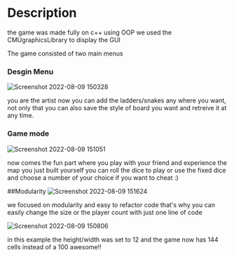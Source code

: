 # Description
the game was made fully on c++ using OOP
we used the CMUgraphicsLibrary to display the GUI

The game consisted of two main menus

### Desgin Menu
![Screenshot 2022-08-09 150328](https://user-images.githubusercontent.com/102177769/183655389-dc2ff0b6-2dc9-4f1e-a72e-60cb07293cdf.png)

you are the artist now you can add the ladders/snakes any where you want, not only that you can also save 
the style of board you want and retreive it at any time.

### Game mode
![Screenshot 2022-08-09 151051](https://user-images.githubusercontent.com/102177769/183655826-099e5ca3-46a9-48c5-9a5b-9fa57fd41c3a.png)

now comes the fun part where you play with your friend and experience the map you just built yourself
you can roll the dice to play or use the fixed dice and choose a number of your choice if you want to cheat :)


##Modularity
![Screenshot 2022-08-09 151624](https://user-images.githubusercontent.com/102177769/183656399-08d4b976-2a47-4ea5-b2d2-7010d8691622.png)

we focused on modularity and easy to refactor code that's why you can easily 
change the size or the player count with just one line of code

![Screenshot 2022-08-09 150806](https://user-images.githubusercontent.com/102177769/183656556-fc370584-a023-4c8a-b57f-2cef7cf7e1e7.png)

in this example the height/width was set to 12 and the game now has 144 cells instead of a 100 awesome!!
